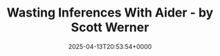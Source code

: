 ---
title: Wasting Inferences With Aider - by Scott Werner
slug: 20250413T205354
date: 2025-04-13T20:53:54+0000
params:
  url: https://worksonmymachine.substack.com/p/wasting-inferences-with-aider
tags:
- ai
- llm
- coding
---